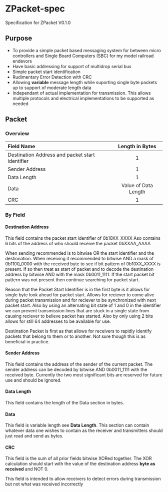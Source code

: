 # ZPacket-spec
Specification for ZPacket V0.1.0

## Purpose

- To provide a simple packet based messaging system for between micro controllers and Single Board Computers (SBC) for my model railroad endevors
- Have basic addressing for support of multidrop serial bus
- Simple packet start identification
- Rudimentary Error Detection with CRC
- Allowing **variable** message length while suporting single byte packets up to support of moderate length data
- Independant of actual implementation for transmission. This allows multiple protocols and electrical implementations to be supported as needed

## Packet

### Overview

| Field Name | Length in Bytes |
| :- | :-: |
| Destination Address and packet start identifier | 1 |
| Sender Address | 1 |
| Data Length | 1 |
| Data | Value of Data Length |
| CRC | 1 | 

### By Field

#### Destination Address

This field contains the packet start identifier of 0b10XX_XXXX
Aso contains 6 bits of the address of who should receive the packet 0bXXAA_AAAA

When sending recommended is to bitwise OR the start identifier and the destionation. When receiving it recommended to bitwise AND a mask of 0b1100_0000 with the
received byte to see if bit pattern of 0b10XX_XXXX is present. If so then treat as start of packet and to decode the destination address by bitwise AND
with the mask 0b0011_1111. If the start packet bit pattern was not present then continue searching for packet start.

Reason that the Packet Start Identifier is in the first byte is it allows for single byte look ahead for packet start. Allows for reciever to come alive during
packet transmission and for reciever to be synchronized with next packet start. Also by using an alternating bit state of 1 and 0 in the identifier we can prevent
transmission lines that are stuck in a single state from causing reciever to believe packet has started. Also by only using 2 bits allows for still 64 addresses to be
available for use.

Destination Packet is first as that allows for receivers to rapidly identify packets that belong to them or to another. Not sure though this is as beneficial in practice.

#### Sender Address

This field contains the address of the sender of the current packet. The sender address can be decoded by bitwise AND 0b0011_1111 with the received byte. 
Currently the two most significant bits are reserved for future use and should be ignored.

#### Data Length

This field contains the length of the Data section in bytes.

#### Data

This field is variable length see **Data Length**. This section can contain whatever data one wishes to contain as the receiver and transmitters should just read and send as bytes.

#### CRC

This field is the sum of all prior fields bitwise XORed together. The XOR calculation should start with the value of the destination address **byte as received** and NOT 0.

This field is intended to allow receivers to detect errors during transmission but not what was received incorrectly


